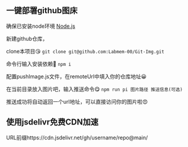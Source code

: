 ## 一键部署github图床
确保已安装node环境  [Node.js](https://nodejs.org/en)

新建github仓库，

clone本项目😘
``
git clone git@github.com:Labmem-00/Git-Img.git
``

命令行输入安装依赖🤗
``
npm i
``

配置pushImage.js文件，在remoteUrl中填入你的仓库地址😀

在当前目录放入图片吧，输入推送命令😋
``
npm run pi 图片路径 推送信息(可选)
``

推送成功将自动返回一个url地址，可以直接访问你的图片啦😍

## 使用jsdelivr免费CDN加速
URL前缀https://cdn.jsdelivr.net/gh/username/repo@main/


